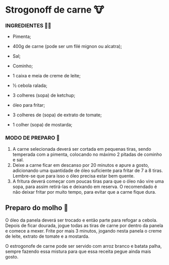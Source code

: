 # Strogonoff de carne :cow:

   ### INGREDIENTES  :woman_cook:

- Pimenta;

- 400g de carne (pode ser um filé mignon ou alcatra);

- Sal;

- Cominho;

- 1 caixa e meia de creme de leite;

- ½ cebola ralada;

- 3 colheres (sopa) de ketchup;

- óleo para fritar;

- 3 colheres de (sopa) de extrato de tomate;

- 1 colher (sopa) de mostarda;

  

### MODO DE PREPARO :fork_and_knife:

1. A carne selecionada deverá ser cortada em pequenas tiras, sendo temperada com a pimenta, colocando no máximo 2 pitadas de cominho e sal.
2. Deixe a carne ficar em descanso por 20 minutos e apure a gosto, adicionando uma quantidade de óleo suficiente para fritar de 7 a 8 tiras. Lembre-se que para isso o óleo precisa estar bem quente.
3. A fritura deverá começar com poucas tiras para que o óleo não vire uma sopa, para assim retirá-las e deixando em reserva. O recomendado é não deixar fritar por muito tempo, para evitar que a carne fique dura.

## Preparo do molho :spoon:

O óleo da panela deverá ser trocado e então parte para refogar a cebola. Depois de ficar dourada, jogue todas as tiras de carne por dentro da panela e comece a mexer. Frite por mais 3 minutos, jogando nesta panela o creme de leite, extrato de tomate e a mostarda.

O estrogonofe de carne pode ser servido com arroz branco e batata palha, sempre fazendo essa mistura para que essa receita pegue ainda mais gosto.